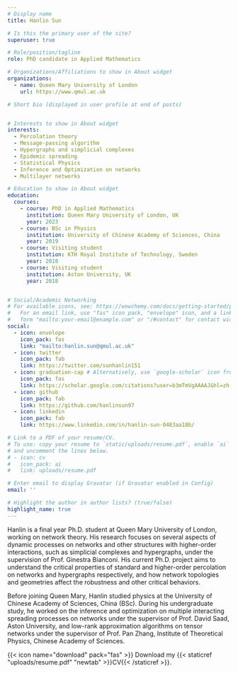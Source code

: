 ```yaml
---
# Display name
title: Hanlin Sun

# Is this the primary user of the site?
superuser: true

# Role/position/tagline
role: PhD candidate in Applied Mathematics

# Organizations/Affiliations to show in About widget
organizations:
  - name: Queen Mary University of London
    url: https://www.qmul.ac.uk

# Short bio (displayed in user profile at end of posts)


# Interests to show in About widget
interests:
  - Percolation theory
  - Message-passing algorithm
  - Hypergraphs and simplicial complexes
  - Epidemic spreading
  - Statistical Physics
  - Inference and Optimization on networks
  - Multilayer networks

# Education to show in About widget
education:
  courses:
    - course: PhD in Applied Mathematics
      institution: Queen Mary University of London, UK
      year: 2023
    - course: BSc in Physics
      institution: University of Chinese Academy of Sciences, China
      year: 2019
    - course: Visiting student
      institution: KTH Royal Institute of Technology, Sweden
      year: 2018
    - course: Visiting student
      institution: Aston University, UK
      year: 2018


# Social/Academic Networking
# For available icons, see: https://wowchemy.com/docs/getting-started/page-builder/#icons
#   For an email link, use "fas" icon pack, "envelope" icon, and a link in the
#   form "mailto:your-email@example.com" or "/#contact" for contact widget.
social:
  - icon: envelope
    icon_pack: fas
    link: "mailto:hanlin.sun@qmul.ac.uk"
  - icon: twitter
    icon_pack: fab
    link: https://twitter.com/sunhanlin151
  - icon: graduation-cap # Alternatively, use `google-scholar` icon from `ai` icon pack
    icon_pack: fas
    link: https://scholar.google.com/citations?user=b3mTmVgAAAAJ&hl=zh-CN
  - icon: github
    icon_pack: fab
    link: https://github.com/hanlinsun97
  - icon: linkedin
    icon_pack: fab
    link: https://www.linkedin.com/in/hanlin-sun-0483aa18b/

# Link to a PDF of your resume/CV.
# To use: copy your resume to `static/uploads/resume.pdf`, enable `ai` icons in `params.toml`,
# and uncomment the lines below.
# - icon: cv
#   icon_pack: ai
#   link: uploads/resume.pdf

# Enter email to display Gravatar (if Gravatar enabled in Config)
email: ''

# Highlight the author in author lists? (true/false)
highlight_name: true
---
```

Hanlin is a final year Ph.D. student at Queen Mary University of London, working on network theory. His research focuses on several aspects of dynamic processes on networks and other structures with higher-order interactions, such as simplicial complexes and hypergraphs, under the supervision of Prof. Ginestra Bianconi. His current Ph.D. project aims to understand the critical properties of standard and higher-order percolation on networks and hypergraphs respectively, and how network topologies and geometries affect the robustness and other critical behaviors. 

Before joining Queen Mary, Hanlin studied physics at the University of Chinese Academy of Sciences, China (BSc). During his undergraduate study, he worked on the inference and optimization on multiple interacting spreading processes on networks under the supervisor of Prof. David Saad, Aston University, and low-rank approximation algorithms on tensor networks under the supervisor of Prof. Pan Zhang, Institute of Theoretical Physics, Chinese Academy of Sciences.

{{< icon name="download" pack="fas" >}} Download my {{< staticref "uploads/resume.pdf" "newtab" >}}CV{{< /staticref >}}.
